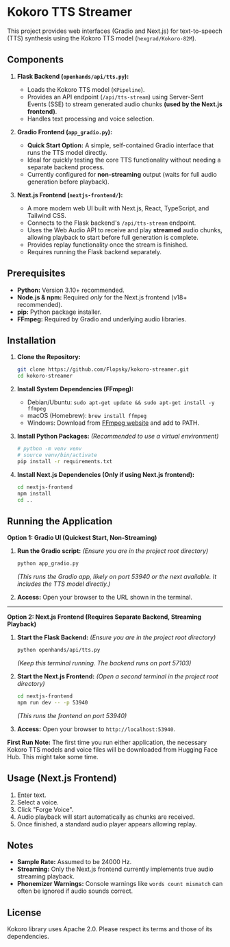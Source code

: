 # Kokoro TTS Streamer

This project provides web interfaces (Gradio and Next.js) for text-to-speech (TTS) synthesis using the Kokoro TTS model (`hexgrad/Kokoro-82M`).

## Components

1.  **Flask Backend (`openhands/api/tts.py`):**
    *   Loads the Kokoro TTS model (`KPipeline`).
    *   Provides an API endpoint (`/api/tts-stream`) using Server-Sent Events (SSE) to stream generated audio chunks **(used by the Next.js frontend)**.
    *   Handles text processing and voice selection.

2.  **Gradio Frontend (`app_gradio.py`):**
    *   **Quick Start Option:** A simple, self-contained Gradio interface that runs the TTS model directly.
    *   Ideal for quickly testing the core TTS functionality without needing a separate backend process.
    *   Currently configured for **non-streaming** output (waits for full audio generation before playback).

3.  **Next.js Frontend (`nextjs-frontend/`):**
    *   A more modern web UI built with Next.js, React, TypeScript, and Tailwind CSS.
    *   Connects to the Flask backend's `/api/tts-stream` endpoint.
    *   Uses the Web Audio API to receive and play **streamed** audio chunks, allowing playback to start before full generation is complete.
    *   Provides replay functionality once the stream is finished.
    *   Requires running the Flask backend separately.

## Prerequisites

*   **Python:** Version 3.10+ recommended.
*   **Node.js & npm:** Required *only* for the Next.js frontend (v18+ recommended).
*   **pip:** Python package installer.
*   **FFmpeg:** Required by Gradio and underlying audio libraries.

## Installation

1.  **Clone the Repository:**
    ```bash
    git clone https://github.com/Flopsky/kokoro-streamer.git
    cd kokoro-streamer
    ```

2.  **Install System Dependencies (FFmpeg):**
    *   Debian/Ubuntu: `sudo apt-get update && sudo apt-get install -y ffmpeg`
    *   macOS (Homebrew): `brew install ffmpeg`
    *   Windows: Download from [FFmpeg website](https://ffmpeg.org/download.html) and add to PATH.

3.  **Install Python Packages:**
    *(Recommended to use a virtual environment)*
    ```bash
    # python -m venv venv
    # source venv/bin/activate 
    pip install -r requirements.txt
    ```

4.  **Install Next.js Dependencies (Only if using Next.js frontend):**
    ```bash
    cd nextjs-frontend
    npm install
    cd ..
    ```

## Running the Application

**Option 1: Gradio UI (Quickest Start, Non-Streaming)**

1.  **Run the Gradio script:**
    *(Ensure you are in the project root directory)*
    ```bash
    python app_gradio.py
    ```
    *(This runs the Gradio app, likely on port 53940 or the next available. It includes the TTS model directly.)*

2.  **Access:** Open your browser to the URL shown in the terminal.

---

**Option 2: Next.js Frontend (Requires Separate Backend, Streaming Playback)**

1.  **Start the Flask Backend:**
    *(Ensure you are in the project root directory)*
    ```bash
    python openhands/api/tts.py
    ```
    *(Keep this terminal running. The backend runs on port 57103)*

2.  **Start the Next.js Frontend:**
    *(Open a second terminal in the project root directory)*
    ```bash
    cd nextjs-frontend
    npm run dev -- -p 53940 
    ```
    *(This runs the frontend on port 53940)*

3.  **Access:** Open your browser to `http://localhost:53940`.

**First Run Note:** The first time you run either application, the necessary Kokoro TTS models and voice files will be downloaded from Hugging Face Hub. This might take some time.

## Usage (Next.js Frontend)

1.  Enter text.
2.  Select a voice.
3.  Click "Forge Voice".
4.  Audio playback will start automatically as chunks are received.
5.  Once finished, a standard audio player appears allowing replay.

## Notes

*   **Sample Rate:** Assumed to be 24000 Hz.
*   **Streaming:** Only the Next.js frontend currently implements true audio streaming playback.
*   **Phonemizer Warnings:** Console warnings like `words count mismatch` can often be ignored if audio sounds correct.

## License

Kokoro library uses Apache 2.0. Please respect its terms and those of its dependencies.
